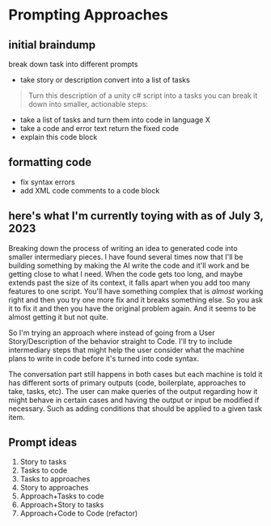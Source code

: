 # Prompting Approaches

## initial braindump
break down task into different prompts
- take story or description convert into a list of tasks
> Turn this description of a unity c# script into a tasks you can break it down into smaller, actionable steps:  
- take a list of tasks and turn them into code in language X
- take a code and error text return the fixed code
- explain this code block

## formatting code
- fix syntax errors
- add XML code comments to a code block

## here's what I'm currently toying with as of July 3, 2023

Breaking down the process of writing an idea to generated code into smaller intermediary pieces. I have found several times now that I'll be building something by making the AI write the code and it'll work and be getting close to what I need. When the code gets too long, and maybe extends past the size of its context, it falls apart when you add too many features to one script. You'll have something complex that is *almost* working right and then you try one more fix and it breaks something else. So you ask it to fix it and then you have the original problem again. And it seems to be almost getting it but not quite. 

So I'm trying an approach where instead of going from a User Story/Description of the behavior straight to Code. I'll try to include intermediary steps that might help the user consider what the machine plans to write in code before it's turned into code syntax. 

The conversation part still happens in both cases but each machine is told it has different sorts of primary outputs (code, boilerplate, approaches to take, tasks, etc). The user can make queries of the output regarding how it might behave in certain cases and having the output or input be modified if necessary. Such as adding conditions that should be applied to a given task item.

## Prompt ideas
1. Story to tasks
2. Tasks to code
3. Tasks to approaches
4. Story to approaches
5. Approach+Tasks to code
6. Approach+Story to tasks
7. Approach+Code to Code (refactor)
